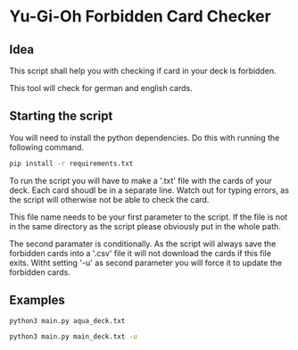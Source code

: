 # Yu-Gi-Oh Forbidden Card Checker

## Idea
This script shall help you with checking if card in your deck is forbidden.

This tool will check for german and english cards.

## Starting the script
You will need to install the python dependencies.
Do this with running the following command.

```bash
pip install -r requirements.txt
```

To run the script you will have to make a '.txt' file with the cards of your deck. Each card shoudl be in a separate line. 
Watch out for typing errors, as the script will otherwise not be able to check the card.

This file name needs to be your first parameter to the script.
If the file is not in the same directory as the script please obviously put in the whole path.

The second paramater is conditionally. As the script will always save the forbidden cards into a '.csv' file it will not download the cards if this file exits.
Witht setting '-u' as second parameter you will force it to update the forbidden cards.

## Examples
```bash
python3 main.py aqua_deck.txt 
```
```bash
python3 main.py main_deck.txt -u
```
